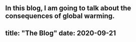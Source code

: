 In this blog, I am going to talk about the consequences of global warming.
---
title: "The Blog"
date: 2020-09-21
---
